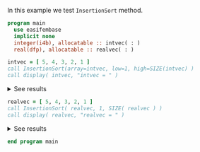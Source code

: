 In this example we test `InsertionSort` method.

```fortran
program main
  use easifembase
  implicit none
  integer(i4b), allocatable :: intvec( : )
  real(dfp), allocatable :: realvec( : )
```

```fortran
intvec = [ 5, 4, 3, 2, 1 ]
call InsertionSort(array=intvec, low=1, high=SIZE(intvec) )
call display( intvec, "intvec = " )
```

<details>
<summary>See results</summary>
<div>

```txt
intvec =
---------
1
2
3
4
5
```

</div>
</details>

```fortran
realvec = [ 5, 4, 3, 2, 1 ]
call InsertionSort( realvec, 1, SIZE( realvec ) )
call display( realvec, "realvec = " )
```

<details>
<summary>See results</summary>
<div>

```txt
realvec = 
----------
 1.00000  
 2.00000  
 3.00000  
 4.00000  
 5.00000
```

</div>
</details>

```fortran
end program main
```
